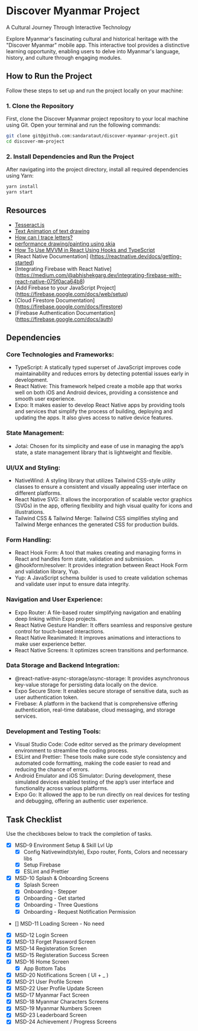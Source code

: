 # Discover Myanmar Project

A Cultural Journey Through Interactive Technology

Explore Myanmar's fascinating cultural and historical heritage with the "Discover Myanmar" mobile app. This interactive tool provides a distinctive learning opportunity, enabling users to delve into Myanmar's language, history, and culture through engaging modules.

## How to Run the Project

Follow these steps to set up and run the project locally on your machine:

### 1. Clone the Repository

First, clone the Discover Myanmar project repository to your local machine using Git. Open your terminal and run the following commands:

```bash
git clone git@github.com:sandarataut/discover-myanmar-project.git
cd discover-mm-project
```

### 2. Install Dependencies and Run the Project

After navigating into the project directory, install all required dependencies using Yarn:

```bash
yarn install
yarn start
```

## Resources

- [Tesseract.js](https://github.com/naptha/tesseract.js#tesseractjs)
- [Text Animation of text drawing](https://github.com/Shopify/react-native-skia/discussions/879)
- [How can I trace letters?](https://github.com/Shopify/react-native-skia/discussions/2184)
- [performance drawing/painting using skia ](https://github.com/Shopify/react-native-skia/discussions/1989)
- [How To Use MVVM in React Using Hooks and TypeScript](https://www.perssondennis.com/articles/how-to-use-mvvm-in-react-using-hooks-and-typescript#user-content-mvvm-overview)
- [React Native Documentation] (https://reactnative.dev/docs/getting-started)
- [Integrating Firebase with React Native] (https://medium.com/@abhishekgarg.dev/integrating-firebase-with-react-native-075f0aca64b8)
- [Add Firebase to your JavaScript Project] (https://firebase.google.com/docs/web/setup)
- [Cloud Firestore Documentation] (https://firebase.google.com/docs/firestore)
- [Firebase Authentication Documentation] (https://firebase.google.com/docs/auth)

## Dependencies

### Core Technologies and Frameworks:

- TypeScript: A statically typed superset of JavaScript improves code maintainability and reduces errors by detecting potential issues early in development.
- React Native: This framework helped create a mobile app that works well on both iOS and Android devices, providing a consistence and smooth user experience.
- Expo: It makes easier to develop React Native apps by providing tools and services that simplify the process of building, deploying and updating the apps. It also gives access to native device features.

### State Management:

- Jotai: Chosen for its simplicity and ease of use in managing the app’s state, a state management library that is lightweight and flexible.

### UI/UX and Styling:

- NativeWind: A styling library that utilizes Tailwind CSS-style utility classes to ensure a consistent and visually appealing user interface on different platforms.
- React Native SVG: It allows the incorporation of scalable vector graphics (SVGs) in the app, offering flexibility and high visual quality for icons and illustrations.
- Tailwind CSS & Tailwind Merge: Tailwind CSS simplifies styling and Tailwind Merge enhances the generated CSS for production builds.

### Form Handling:

- React Hook Form: A tool that makes creating and managing forms in React and handles form state, validation and submission.
- @hookform/resolver: It provides integration between React Hook Form and validation library, Yup.
- Yup: A JavaScript schema builder is used to create validation schemas and validate user input to ensure data integrity.

### Navigation and User Experience:

- Expo Router: A file-based router simplifying navigation and enabling deep linking within Expo projects.
- React Native Gesture Handler: It offers seamless and responsive gesture control for touch-based interactions.
- React Native Reanimated: It improves animations and interactions to make user experience better.
- React Native Screens: It optimizes screen transitions and performance.

### Data Storage and Backend Integration:

- @react-native-async-storage/async-storage: It provides asynchronous key-value storage for persisting data locally on the device.
- Expo Secure Store: It enables secure storage of sensitive data, such as user authentication token.
- Firebase: A platform in the backend that is comprehensive offering authentication, real-time database, cloud messaging, and storage services.

### Development and Testing Tools:

- Visual Studio Code: Code editor served as the primary development environment to streamline the coding process.
- ESLint and Prettier: These tools make sure code style consistency and automated code formatting, making the code easier to read and reducing the chance of errors.
- Android Emulator and iOS Simulator: During development, these simulated devices enabled testing of the app’s user interface and functionality across various platforms.
- Expo Go: It allowed the app to be run directly on real devices for testing and debugging, offering an authentic user experience.

## Task Checklist

Use the checkboxes below to track the completion of tasks.

- [x] MSD-9 Environment Setup & Skill Lvl Up
  - [x] Config Nativewind(style), Expo router, Fonts, Colors and necessary libs
  - [x] Setup Firebase
  - [x] ESLint and Prettier
- [x] MSD-10 Splash & Onboarding Screens
  - [x] Splash Screen
  - [x] Onboarding - Stepper
  - [x] Onboarding - Get started
  - [x] Onboarding - Three Questions
  - [x] Onboarding - Request Notification Permission
- [] MSD-11 Loading Screen - No need
- [x] MSD-12 Login Screen
- [x] MSD-13 Forget Password Screen
- [x] MSD-14 Registeration Screen
- [x] MSD-15 Registeration Success Screen
- [x] MSD-16 Home Screen
  - [x] App Bottom Tabs
- [x] MSD-20 Notifications Screen ( UI + \_ )
- [x] MSD-21 User Profile Screen
- [x] MSD-22 User Profile Update Screen
- [x] MSD-17 Myanmar Fact Screen
- [x] MSD-18 Myanmar Characters Screens
- [x] MSD-19 Myanmar Numbers Screen
- [x] MSD-23 Leaderboard Screen
- [x] MSD-24 Achievement / Progress Screens
